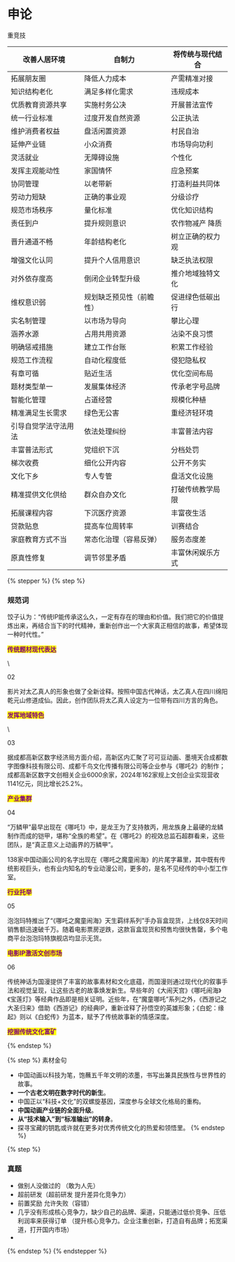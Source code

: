 # 申论

重竞技

| 改善人居环境     | 自制力          | 将传统与现代结合 |
| ---------- | ------------ | -------- |
| 拓展朋友圈      | 降低人力成本       | 产需精准对接   |
| 知识结构老化     | 满足多样化需求      | 违规成本     |
| 优质教育资源共享   | 实施村务公决       | 开展普法宣传   |
| 统一行业标准     | 过度开发自然资源     | 公正执法     |
| 维护消费者权益    | 盘活闲置资源       | 村民自治     |
| 延伸产业链      | 小众消费         | 市场导向功利   |
| 灵活就业       | 无障碍设施        | 个性化      |
| 发挥主观能动性    | 家国情怀         | 应急预案     |
| 协同管理       | 以老带新         | 打造利益共同体  |
| 劳动力短缺      | 正确的事业观       | 分级诊疗     |
| 规范市场秩序     | 量化标准         | 优化知识结构   |
| 责任到户       | 提升规则意识       | 农作物减产 降质 |
| 晋升通道不畅     | 年龄结构老化       | 树立正确的权力观 |
| 增强文化认同     | 提升个人信用意识     | 缺乏执法权限   |
| 对外依存度高     | 倒闭企业转型升级     | 推介地域独特文化 |
| 维权意识弱      | 规划缺乏预见性（前瞻性） | 促进绿色低碳出行 |
| 实名制管理      | 以市场为导向       | 攀比心理     |
| 涵养水源       | 占用共用资源       | 沾染不良习惯   |
| 明确惩戒措施     | 建立工作台账       | 积累工作经验   |
| 规范工作流程     | 自动化程度低       | 侵犯隐私权    |
| 有章可循       | 贴近生活         | 优化空间布局   |
| 题材类型单一     | 发展集体经济       | 传承老字号品牌  |
| 智能化管理      | 占道经营         | 规模化种植    |
| 精准满足生长需求   | 绿色无公害        | 重经济轻环境   |
| 引导自觉学法守法用法 | 依法处理纠纷       | 丰富普法内容   |
| 丰富普法形式     | 党组织下沉        | 分档处罚     |
| 梯次收费       | 细化公开内容       | 公开不务实    |
| 文化下乡       | 专人专管         | 盘活文化设施   |
| 精准提供文化供给   | 群众自办文化       | 打破传统教学局限 |
| 拓展课程内容     | 下沉医疗资源       | 丰富夜生活    |
| 贷款贴息       | 提高车位周转率      | 训赛结合     |
| 家庭教育方式不当   | 常态化治理（容易反弹）  | 服务态度差    |
| 原真性修复      | 调节邻里矛盾       | 丰富休闲娱乐方式 |

{% stepper %}
{% step %}
### 规范词

饺子认为：“传统IP能传承这么久，一定有存在的理由和价值。我们把它的价值提炼出来，再结合当下的时代精神，重新创作出一个大家真正相信的故事，希望体现一种时代性。”

<mark style="color:purple;">**传统题材现代表达**</mark>

\


02

影片对太乙真人的形象也做了全新诠释。按照中国古代神话，太乙真人在四川绵阳乾元山修道成仙。因此，创作团队将太乙真人设定为一位带有四川方言的角色。

<mark style="color:purple;">**发挥地域特色**</mark>

\


03

据成都高新区数字经济局方面介绍，高新区内汇聚了可可豆动画、墨境天合成都数字图像科技有限公司、成都千鸟文化传播有限公司等企业参与《哪吒2》的制作；成都高新区数字文创相关企业6000余家，2024年162家规上文创企业实现营收1141亿元，同比增长25.2%。

<mark style="color:purple;">**产业集群**</mark>



04

“万鳞甲”最早出现在《哪吒1》中，是龙王为了支持敖丙，用龙族身上最硬的龙鳞制作而成的铠甲，堪称“全族的希望”。在《哪吒2》的视效总监石超群看来，这些团队，是“真正意义上动画界的万鳞甲”。

138家中国动画公司的名字出现在《哪吒之魔童闹海》的片尾字幕里，其中既有传统影视巨头，也有业内知名的专业动漫公司，更多的，是名不见经传的中小型工作室。

<mark style="color:purple;">**行业托举**</mark>



05

泡泡玛特推出了“《哪吒之魔童闹海》天生羁绊系列”手办盲盒现货，上线仅8天时间销售额迅速破千万。随着电影票房逆跌，这款盲盒现货和预售均很快售罄，多个电商平台泡泡玛特旗舰店均显示无货。

<mark style="color:purple;">**电影IP激活文创市场**</mark>



06

传统神话为国漫提供了丰富的故事素材和文化底蕴，而国漫则通过现代化的叙事手法和视觉呈现，让这些古老的故事焕发新生。早些年的《大闹天宫》《哪吒闹海》《宝莲灯》等经典作品即是相关证明。近些年，在“魔童哪吒”系列之外，《西游记之大圣归来》借助《西游记》的经典IP，重新诠释了孙悟空的英雄形象；《白蛇：缘起》则以《白蛇传》为蓝本，赋予了传统故事新的情感深度。

<mark style="color:purple;">**挖掘传统文化富矿**</mark>


{% endstep %}

{% step %}
素材金句

* 中国动画以科技为笔，饱蘸五千年文明的浓墨，书写出兼具民族性与世界性的故事。
* **一个古老文明在数字时代的新生**。
* 中国正以“科技+文化”的双螺旋基因，深度参与全球文化格局的重构。
* **中国动画产业链的全面升级**。
* **从“技术输入”到“标准输出”的转身**。
* 探寻宝藏的钥匙或许就在更多对优秀传统文化的热爱和领悟里。
{% endstep %}

{% step %}
### 真题

* 做别人没做过的 （敢为人先）
* 超前研发（超前研发 提升差异化竞争力）
* 前置奖励 允许失败（容错）
* 几乎没有形成核心竞争力，缺少自己的品牌、渠道，只能通过低价竞争、压低利润率来获得订单 （提升核心竞争力。企业注重创新，打造自有品牌；拓宽渠道，打开国内市场）
*
{% endstep %}
{% endstepper %}
